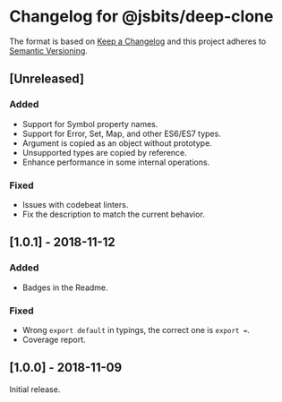 # Changelog for @jsbits/deep-clone

The format is based on [Keep a Changelog](https://keepachangelog.com/en/1.0.0/) and this project adheres to [Semantic Versioning](https://semver.org/spec/v2.0.0.html).

## \[Unreleased]

### Added

- Support for Symbol property names.
- Support for Error, Set, Map, and other ES6/ES7 types.
- Argument is copied as an object without prototype.
- Unsupported types are copied by reference.
- Enhance performance in some internal operations.

### Fixed

- Issues with codebeat linters.
- Fix the description to match the current behavior.

## \[1.0.1] - 2018-11-12

### Added

- Badges in the Readme.

### Fixed

- Wrong `export default` in typings, the correct one is `export =`.
- Coverage report.

## \[1.0.0] - 2018-11-09

Initial release.
